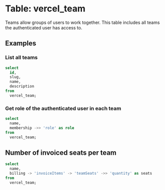 # Table: vercel_team

Teams allow groups of users to work together. This table includes all teams the authenticated user has access to.

## Examples

### List all teams

```sql
select
  id,
  slug,
  name,
  description
from
  vercel_team;
```

### Get role of the authenticated user in each team

```sql
select
  name,
  membership ->> 'role' as role
from
  vercel_team;
```

## Number of invoiced seats per team

```sql
select
  name,
  billing -> 'invoiceItems' -> 'teamSeats' ->> 'quantity' as seats
from
  vercel_team;
```

